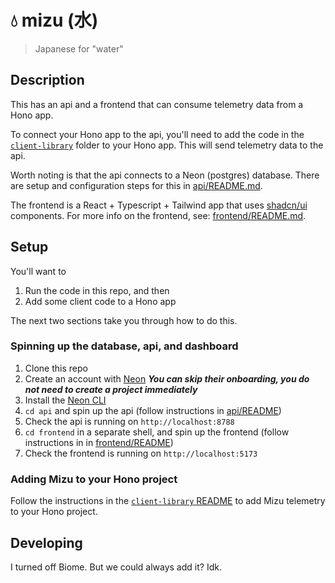 # 💧 mizu (水)

> Japanese for "water"

## Description

This has an api and a frontend that can consume telemetry data from a Hono app. 

To connect your Hono app to the api, you'll need to add the code in the [`client-library`](./client-library) folder to your Hono app. This will send telemetry data to the api.

Worth noting is that the api connects to a Neon (postgres) database. There are setup and configuration steps for this in [api/README.md](./api/README.md).

The frontend is a React + Typescript + Tailwind app that uses [shadcn/ui](https://ui.shadcn.com/) components. For more info on the frontend, see: [frontend/README.md](./frontend/README.md).

## Setup

You'll want to 

1. Run the code in this repo, and then 
2. Add some client code to a Hono app

The next two sections take you through how to do this.

### Spinning up the database, api, and dashboard

1. Clone this repo
1. Create an account with [Neon](https://neon.tech/) **_You can skip their onboarding, you do not need to create a project immediately_**
1. Install the [Neon CLI](https://neon.tech/docs/reference/neon-cli)
1. `cd api` and spin up the api (follow instructions in [api/README](./api/README.md))
1. Check the api is running on `http://localhost:8788`
1. `cd frontend` in a separate shell, and spin up the frontend (follow instructions in in [frontend/README](./frontend/README.md))
1. Check the frontend is running on `http://localhost:5173`

### Adding Mizu to your Hono project

Follow the instructions in the [`client-library` README](./client-library/README.md) to add Mizu telemetry to your Hono project.

## Developing

I turned off Biome. But we could always add it? Idk.